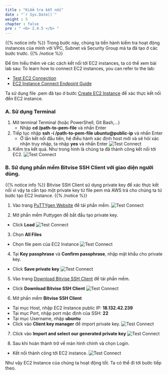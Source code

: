 ```yaml
---
title : "Kiểm tra kết nối"
date : "`r Sys.Date()`"
weight : 5
chapter : false
pre : " <b> 2.4.5 </b> "
---
```


{{% notice info %}}
Trong bước này, chúng ta tiến hành kiểm tra hoạt động instances của mình với VPC, Subnet và Security Group mà ta đã tạo ở các bước trước.
{{% /notice %}}

Để tìm hiểu thêm vè các cách kết nối tới EC2 instances, ta có thể xem  bài lab sau:
To learn how to connect EC2 instances, you can refer to the lab:

- [Test EC2 Connection](https://www.youtube.com/watch?v=wWu67GyrUNY&list=PLahN4TLWtox2a3vElknwzU_urND8hLn1i&index=42)
- [EC2 Instance Connect Endpoint Guide](https://www.youtube.com/watch?v=7NjNTnXon5s&list=PLahN4TLWtox2a3vElknwzU_urND8hLn1i&index=44)

Ta sử dụng file .pem đã tạo ở bước [Create EC2 Instance](/2-Prerequiste/2.4-createec2/2.4.4-createec2linux/) để xác thực kết nối đển EC2 instance.

### A. Sử dụng Terminal
1. Mở terminal Terminal (hoặc PowerShell, Git Bash,...)
    + Nhập **cd /path-to-pem-file** và nhấn Enter
2. Tiếp tục nhập **ssh -i /path-to-pem-file ubuntu@public-ip** và nhấn Enter
    + Ở lần kết nối đầu tiền, hệ điều hành xác định host mới và sẽ hỏi xác nhận truy nhập, ta nhập **yes** và nhấn Enter
![Test Connect](https://tamlv.buzz/aws-workshop/images/2.prerequisite/032-testconnect.png)
3. Kiểm tra kết quả. Như trong hình là chúng ta đã thành công kết nối tới EC2.
![Test Connect](https://tamlv.buzz/aws-workshop/images/2.prerequisite/033-testconnect.png)

### B. Sử dụng phần mềm Bitvise SSH Client với giao diện người dùng.

{{% notice info %}}
Bitvise SSH Client sử dụng private key để xác thực kết nối vì vậy ta cần tạo một private key từ file pem mà AWS trả cho chúng ta từ bước tạo EC2 Instance.
{{% /notice %}}

1. Vào trang [PuTTYgen Website](https://www.puttygen.com/) để tải phần mềm.
![Test Connect](https://tamlv.buzz/aws-workshop/images/2.prerequisite/034-testconnect.png)

2. Mở phần mềm Puttygen để bắt đầu tạo private key.
+ Click **Load**
![Test Connect](https://tamlv.buzz/aws-workshop/images/2.prerequisite/035-testconnect.png)

3. Chọn **All Files**
+ Chọn file pem của EC2 Instance
![Test Connect](https://tamlv.buzz/aws-workshop/images/2.prerequisite/036-testconnect.png)

4. Tại **Key passphrase** và **Confirm passphrase**, nhập mật khẩu cho private key.
+ Click **Save private key**
![Test Connect](https://tamlv.buzz/aws-workshop/images/2.prerequisite/037-testconnect.png)

5. Vào trang [Download Bitvise SSH Client](https://bitvise.com/ssh-client-download) để tải phần mềm.
+ Click **Download Bitvise SSH Client**
![Test Connect](https://tamlv.buzz/aws-workshop/images/2.prerequisite/038-testconnect.png)

6. Mở phần mềm **Bitvise SSH Client**
+ Tại mục Host, nhập EC2 Instance public IP: **18.132.42.239**
+ Tại mục Port, nhập port mặc định của SSH: **22**
+ Tại mục Username, nhập **ubuntu**
+ Click vào **Client key manager** để import private key.
![Test Connect](https://tamlv.buzz/aws-workshop/images/2.prerequisite/039-testconnect.png)

7. Click vào **Import and select our generated private key**
![Test Connect](https://tamlv.buzz/aws-workshop/images/2.prerequisite/040-testconnect.png)

8. Sau khi hoàn thành trở về màn hình chính và chọn Login.
+ Kết nối thành công tới EC2 instance.
![Test Connect](https://tamlv.buzz/aws-workshop/images/2.prerequisite/041-testconnect.png)

Như vậy EC2 Instance của chúng ta hoạt động tốt. Ta có thể đi tới bước tiếp theo.